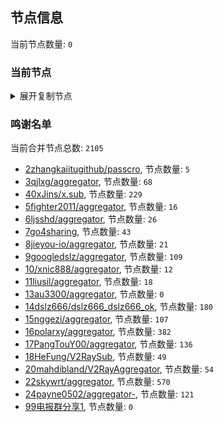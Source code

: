 
## 节点信息
当前节点数量: `0`
### 当前节点
<details>
  <summary>展开复制节点</summary>

    

</details>

### 鸣谢名单
当前合并节点总数: `2105`
- [2zhangkaiitugithub/passcro](https://github.com/zhangkaiitugithub/passcro), 节点数量: `5`
- [3qjlxg/aggregator](https://github.com/qjlxg/aggregator), 节点数量: `68`
- [40xJins/x.sub](https://github.com/0xJins/x.sub), 节点数量: `229`
- [5fighter2011/aggregator](https://github.com/fighter2011/aggregator), 节点数量: `16`
- [6ljsshd/aggregator](https://github.com/ljsshd/aggregator), 节点数量: `26`
- [7go4sharing](https://github.com/go4sharing), 节点数量: `43`
- [8jieyou-io/aggregator](https://github.com/jieyou-io/aggregator), 节点数量: `21`
- [9googledslz/aggregator](https://github.com/googledslz/aggregator), 节点数量: `109`
- [10/xnic888/aggregator](https://github.com/xnic888/aggregator), 节点数量: `12`
- [11liusil/aggregator](https://github.com/liusil/aggregator), 节点数量: `18`
- [13au3300/aggregator](https://github.com/au3300/aggregator), 节点数量: `0`
- [14dslz666/dslz666_dslz666_ok](https://github.com/dslz666/dslz666_dslz666_ok), 节点数量: `180`
- [15nggezi/aggregator](https://github.com/nggezi/aggregator), 节点数量: `107`
- [16polarxy/aggregator](https://github.com/polarxy/aggregator), 节点数量: `382`
- [17PangTouY00/aggregator](https://github.com/PangTouY00/aggregator), 节点数量: `136`
- [18HeFung/V2RaySub](https://github.com/HeFung/V2RaySub), 节点数量: `49`
- [20mahdibland/V2RayAggregator](https://github.com/mahdibland/V2RayAggregator), 节点数量: `54`
- [22skywrt/aggregator](https://github.com/skywrt/aggregator), 节点数量: `570`
- [24payne0502/aggregator-](https://github.com/payne0502/aggregator-), 节点数量: `121`
- [99电报群分享1](https://github.com/cdddbc/getAirport), 节点数量: `0`


